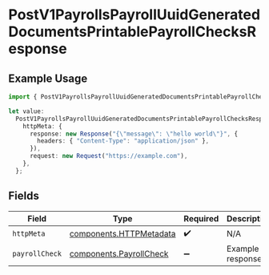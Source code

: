 # PostV1PayrollsPayrollUuidGeneratedDocumentsPrintablePayrollChecksResponse

## Example Usage

```typescript
import { PostV1PayrollsPayrollUuidGeneratedDocumentsPrintablePayrollChecksResponse } from "@gusto/embedded-api/models/operations/postv1payrollspayrolluuidgenerateddocumentsprintablepayrollchecks.js";

let value:
  PostV1PayrollsPayrollUuidGeneratedDocumentsPrintablePayrollChecksResponse = {
    httpMeta: {
      response: new Response("{\"message\": \"hello world\"}", {
        headers: { "Content-Type": "application/json" },
      }),
      request: new Request("https://example.com"),
    },
  };
```

## Fields

| Field                                                              | Type                                                               | Required                                                           | Description                                                        |
| ------------------------------------------------------------------ | ------------------------------------------------------------------ | ------------------------------------------------------------------ | ------------------------------------------------------------------ |
| `httpMeta`                                                         | [components.HTTPMetadata](../../models/components/httpmetadata.md) | :heavy_check_mark:                                                 | N/A                                                                |
| `payrollCheck`                                                     | [components.PayrollCheck](../../models/components/payrollcheck.md) | :heavy_minus_sign:                                                 | Example response                                                   |